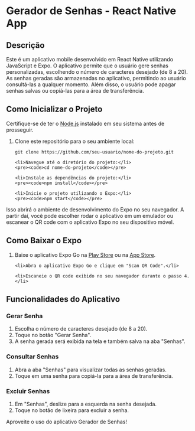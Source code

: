   <h1>Gerador de Senhas - React Native App</h1>

  <h2>Descrição</h2>

  <p>
    Este é um aplicativo mobile desenvolvido em React Native utilizando JavaScript e Expo. O aplicativo permite que o usuário gere senhas personalizadas, escolhendo o número de caracteres desejado (de 8 a 20). As senhas geradas são armazenadas no aplicativo, permitindo ao usuário consultá-las a qualquer momento. Além disso, o usuário pode apagar senhas salvas ou copiá-las para a área de transferência.
  </p>

  <h2>Como Inicializar o Projeto</h2>

  <p>Certifique-se de ter o <a href="https://nodejs.org/">Node.js</a> instalado em seu sistema antes de prosseguir.</p>

  <ol>
    <li>Clone este repositório para o seu ambiente local:</li>
    <pre><code>git clone https://github.com/seu-usuario/nome-do-projeto.git</code></pre>

    <li>Navegue até o diretório do projeto:</li>
    <pre><code>cd nome-do-projeto</code></pre>

    <li>Instale as dependências do projeto:</li>
    <pre><code>npm install</code></pre>

    <li>Inicie o projeto utilizando o Expo:</li>
    <pre><code>npm start</code></pre>
  </ol>

  <p>Isso abrirá o ambiente de desenvolvimento do Expo no seu navegador. A partir daí, você pode escolher rodar o aplicativo em um emulador ou escanear o QR code com o aplicativo Expo no seu dispositivo móvel.</p>

  <h2>Como Baixar o Expo</h2>

  <ol>
    <li>Baixe o aplicativo Expo Go na <a href="https://play.google.com/store/apps/details?id=host.exp.exponent&hl=en">Play Store</a> ou na <a href="https://apps.apple.com/us/app/expo-go/id982107779">App Store</a>.</li>

    <li>Abra o aplicativo Expo Go e clique em "Scan QR Code".</li>

    <li>Escaneie o QR code exibido no seu navegador durante o passo 4.</li>
  </ol>

  <h2>Funcionalidades do Aplicativo</h2>

  <h3>Gerar Senha</h3>

  <ol>
    <li>Escolha o número de caracteres desejado (de 8 a 20).</li>
    <li>Toque no botão "Gerar Senha".</li>
    <li>A senha gerada será exibida na tela e também salva na aba "Senhas".</li>
  </ol>

  <h3>Consultar Senhas</h3>

  <ol>
    <li>Abra a aba "Senhas" para visualizar todas as senhas geradas.</li>
    <li>Toque em uma senha para copiá-la para a área de transferência.</li>
  </ol>

  <h3>Excluir Senhas</h3>

  <ol>
    <li>Em "Senhas", deslize para a esquerda na senha desejada.</li>
    <li>Toque no botão de lixeira para excluir a senha.</li>
  </ol>

  <p>Aproveite o uso do aplicativo Gerador de Senhas!</p>
